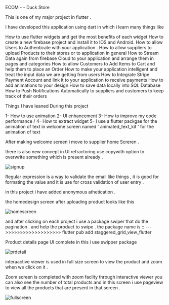 ECOM - - Duck Store 

This is one of my major project in flutter . 

I have developed this application using dart in which i  learn many things like 

How to use flutter widgets and get the most benefits of each widget
How to create a new firebase project and install it to IOS and Android.
How to allow Users to Authenticate with your application .
How to allow suppliers to upload Products to their stores or to application in general
How to Stream Data again from firebase Cloud to your application and arrange them in pages and categories
How to allow Customers to Add Items to Cart and help them to place an Order
How to make your application intelligent and treat the input data we are getting from users
How to Integrate Stripe Payment Account and link it to your application to receive payments
How to add animations to your design
How to save data locally into SQL Database
How to Push Notifications Automatically to suppliers and customers to keep track of their orders




Things I have leaned During this project 

1- How to use animation 
2- UI enhancement
3- How to improve my code performance /
4- How to extract widget 
5- I use a flutter packgae for the animation of text in welcome screen named ' animated_text_kit ' for the animation of text



After making welcome screen i move to supplier home Screren .


there is also new concept in UI refractoring use copywith option to overwrite something which is present already . 



![signup](https://github.com/kishanup78910/ecom/assets/79304976/f9cd6b5e-2aee-4279-b087-9580e0815f91)


Regular expression is a way to validate the email like things , it is good for formating the value and it is use for cross validation of user entry . 


in this project i have added anonymous athetication  . 

the homedesign screen after uploading product looks like this 


![homescreen](https://github.com/kishanup78910/ecom/assets/79304976/572bacd4-a8e2-4b1b-99d3-4c7c784e13dc)



and after clicking on each project i use a package swiper that do the pagination . and help the product to swipe  . 
the package name is ::   --- >>>>>>>>>>>>>>>>>>>   flutter pub add staggered_grid_view_flutter



Product details page UI complete in this i use swipper package





![prdetail](https://github.com/kishanup78910/ecom/assets/79304976/3961f414-63dd-48f9-8bc0-3cb3fa2d8729)


interaactive viewer is used in full size screen to view the product and zoom when we click on it .  

Zoom screen is completed with zoom facilty through interactive viewer  you can also see the number of total products and in this screen i use pageview to view all the products that are present in that screen   .


![fullscreen](https://github.com/kishanup78910/ecom/assets/79304976/2f9a9a9e-a1a1-46c3-8c77-c931309c7c43)

